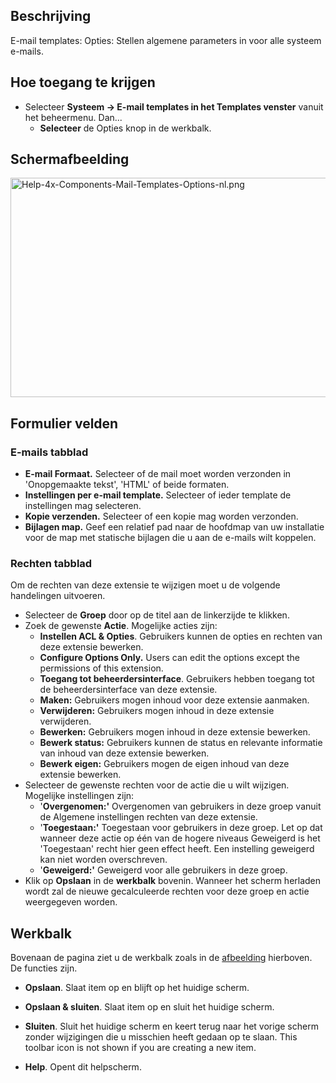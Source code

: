 <!-- Filename: Help4.x:Mail_Templates:_Options / Display title: E-mail templates: Opties -->

## Beschrijving

E-mail templates: Opties: Stellen algemene parameters in voor alle
systeem e-mails.

## Hoe toegang te krijgen

- Selecteer **Systeem **→** E-mail templates in het Templates venster**
  vanuit het beheermenu. Dan...
  - **Selecteer** de Opties knop in de werkbalk.

## Schermafbeelding

<img
src="https://docs.joomla.org/images/thumb/1/1d/Help-4x-Components-Mail-Templates-Options-nl.png/800px-Help-4x-Components-Mail-Templates-Options-nl.png"
decoding="async"
srcset="https://docs.joomla.org/images/1/1d/Help-4x-Components-Mail-Templates-Options-nl.png 1.5x"
data-file-width="1006" data-file-height="441" width="800" height="351"
alt="Help-4x-Components-Mail-Templates-Options-nl.png" />

## Formulier velden

### E-mails tabblad

- **E-mail Formaat.** Selecteer of de mail moet worden verzonden in
  'Onopgemaakte tekst', 'HTML' of beide formaten.
- **Instellingen per e-mail template.** Selecteer of ieder template de
  instellingen mag selecteren.
- **Kopie verzenden.** Selecteer of een kopie mag worden verzonden.
- **Bijlagen map.** Geef een relatief pad naar de hoofdmap van uw
  installatie voor de map met statische bijlagen die u aan de e-mails
  wilt koppelen.

### Rechten tabblad

Om de rechten van deze extensie te wijzigen moet u de volgende
handelingen uitvoeren.

- Selecteer de **Groep** door op de titel aan de linkerzijde te klikken.
- Zoek de gewenste **Actie**. Mogelijke acties zijn:
  - **Instellen ACL & Opties**. Gebruikers kunnen de opties en rechten
    van deze extensie bewerken.
  - **Configure Options Only.** Users can edit the options except the
    permissions of this extension.
  - **Toegang tot beheerdersinterface**. Gebruikers hebben toegang tot
    de beheerdersinterface van deze extensie.
  - **Maken:** Gebruikers mogen inhoud voor deze extensie aanmaken.
  - **Verwijderen:** Gebruikers mogen inhoud in deze extensie
    verwijderen.
  - **Bewerken:** Gebruikers mogen inhoud in deze extensie bewerken.
  - **Bewerk status:** Gebruikers kunnen de status en relevante
    informatie van inhoud van deze extensie bewerken.
  - **Bewerk eigen:** Gebruikers mogen de eigen inhoud van deze extensie
    bewerken.
- Selecteer de gewenste rechten voor de actie die u wilt wijzigen.
  Mogelijke instellingen zijn:
  - '**Overgenomen:'** Overgenomen van gebruikers in deze groep vanuit
    de Algemene instellingen rechten van deze extensie.
  - '**Toegestaan:'** Toegestaan voor gebruikers in deze groep. Let op
    dat wanneer deze actie op één van de hogere niveaus Geweigerd is het
    'Toegestaan' recht hier geen effect heeft. Een instelling geweigerd
    kan niet worden overschreven.
  - '**Geweigerd:'** Geweigerd voor alle gebruikers in deze groep.
- Klik op **Opslaan** in de **werkbalk** bovenin. Wanneer het scherm
  herladen wordt zal de nieuwe gecalculeerde rechten voor deze groep en
  actie weergegeven worden.

## Werkbalk

Bovenaan de pagina ziet u de werkbalk zoals in de
[afbeelding](#Schermafbeelding) hierboven. De functies zijn.

- **Opslaan**. Slaat item op en blijft op het huidige scherm.

<!-- -->

- **Opslaan & sluiten**. Slaat item op en sluit het huidige scherm.

<!-- -->

- **Sluiten**. Sluit het huidige scherm en keert terug naar het vorige
  scherm zonder wijzigingen die u misschien heeft gedaan op te slaan.
  This toolbar icon is not shown if you are creating a new item.

<!-- -->

- **Help**. Opent dit helpscherm.
